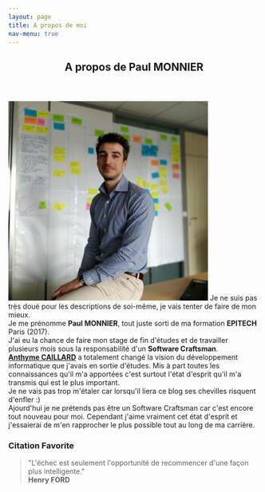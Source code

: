 ```yaml
---
layout: page
title: A propos de moi
nav-menu: true
---
```


<!-- Main -->
<div id="main" class="alt">

<!-- One -->
<section id="one">
	<div class="inner">
		<header class="major">
			<h1>A propos de Paul MONNIER</h1>
		</header>
		<p>
			<span class="image left"><img src="assets/images/picAbout.jpg" alt="Paul MONNIER" height="400" /></span>
			Je ne suis pas très doué pour les descriptions de soi-même, je vais tenter de faire de mon mieux.<br/>
			Je me prénomme <strong>Paul MONNIER</strong>, tout juste sorti de ma formation <strong>EPITECH</strong> Paris (2017).<br/>
			J'ai eu la chance de faire mon stage de fin d'études et de travailler plusieurs mois sous la responsabilité d'un <strong>Software Craftsman</strong>.<br/>
			<strong><a target="_blank" href="https://twitter.com/anthyme?lang=fr">Anthyme CAILLARD</a></strong> a totalement changé la vision du développement informatique que j'avais en sortie d'études.
			Mis à part toutes les connaissances qu'il m'a apportées c'est surtout l'état d'esprit qu'il m'a transmis qui est le plus important. <br/>
			Je ne vais pas trop m'étaler car lorsqu'il liera ce blog ses chevilles risquent d'enfler :)<br/>
			Ajourd'hui je ne prétends pas être un Software Craftsman car c'est encore tout nouveau pour moi. Cependant j'aime vraiment cet état d'esprit et j'essaierai de m'en rapprocher le plus possible tout au long de ma carrière.<br/>
		</p>
		<h3>Citation Favorite</h3>
		<blockquote>"L'échec est seulement l'opportunité de recommencer d'une façon plus intelligente."<br/><strong>Henry FORD</strong></blockquote>
	</div>
</section>

</div>